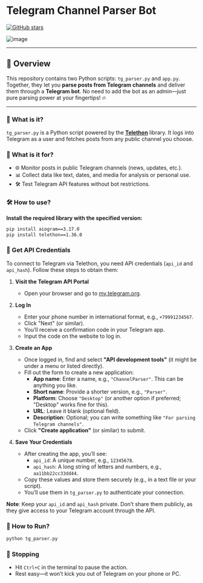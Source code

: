 # Telegram Channel Parser Bot

[![GitHub stars](https://img.shields.io/github/stars/k1rrrkvz/Channel-Posts-Parser-Template?style=flat-square)](https://github.com/yourusername/your-repo/stargazers)

![image](https://telegram.org/img/t_logo.png)

---

## 🚀 Overview
This repository contains two Python scripts: `tg_parser.py` and `app.py`. Together, they let you **parse posts from Telegram channels** and deliver them through a **Telegram bot**. No need to add the bot as an admin—just pure parsing power at your fingertips! 🔥

---

### 🤔 What is it?
`tg_parser.py` is a Python script powered by the **[Telethon](https://docs.telethon.dev/)** library. It logs into Telegram as a user and fetches posts from any public channel you choose.

### 🎯 What is it for?
- 🌐 Monitor posts in public Telegram channels (news, updates, etc.).
- 📊 Collect data like text, dates, and media for analysis or personal use.
- 🛠️ Test Telegram API features without bot restrictions.

### 🛠️ How to use?
 **Install the required library with the specified version:**
   ```bash
   pip install aiogram==3.17.0
   pip install telethon==1.36.0
   ```

### 🔑 Get API Credentials

To connect to Telegram via Telethon, you need API credentials (`api_id` and `api_hash`). Follow these steps to obtain them:

1. **Visit the Telegram API Portal**  
   - Open your browser and go to [my.telegram.org](https://my.telegram.org).

2. **Log In**  
   - Enter your phone number in international format, e.g., `+79991234567`.
   - Click "Next" (or similar).
   - You’ll receive a confirmation code in your Telegram app.
   - Input the code on the website to log in.

3. **Create an App**  
   - Once logged in, find and select **"API development tools"** (it might be under a menu or listed directly).
   - Fill out the form to create a new application:
     - **App name**: Enter a name, e.g., `"ChannelParser"`. This can be anything you like.
     - **Short name**: Provide a shorter version, e.g., `"Parser"`.
     - **Platform**: Choose `"Desktop"` (or another option if preferred; "Desktop" works fine for this).
     - **URL**: Leave it blank (optional field).
     - **Description**: Optional; you can write something like `"For parsing Telegram channels"`.
   - Click **"Create application"** (or similar) to submit.

4. **Save Your Credentials**  
   - After creating the app, you’ll see:
     - `api_id`: A unique number, e.g., `12345678`.
     - `api_hash`: A long string of letters and numbers, e.g., `aa11bb22cc33dd44`.
   - Copy these values and store them securely (e.g., in a text file or your script).
   - You’ll use them in `tg_parser.py` to authenticate your connection.

**Note**: Keep your `api_id` and `api_hash` private. Don’t share them publicly, as they give access to your Telegram account through the API.

### 🚀 How to Run?

  ```bash
  python tg_parser.py
  ```

### 🛑 Stopping  
- Hit `Ctrl+C` in the terminal to pause the action.
- Rest easy—it won’t kick you out of Telegram on your phone or PC.

